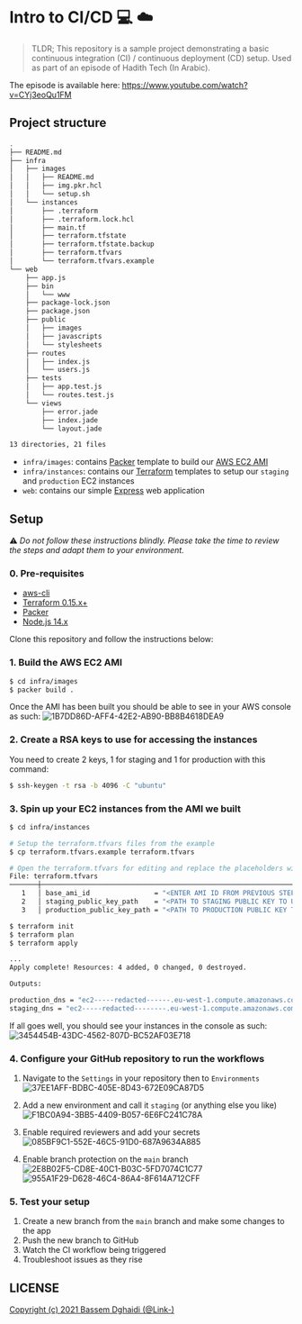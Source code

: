 # Intro to CI/CD 💻 ☁️

> TLDR; This repository is a sample project demonstrating a basic continuous integration (CI) / continuous deployment (CD) setup. Used as part of an episode of Hadith Tech (In Arabic). 

The episode is available here: https://www.youtube.com/watch?v=CYj3eoQu1FM

## Project structure

```sh
.
├── README.md
├── infra
│   ├── images
│   │   ├── README.md
│   │   ├── img.pkr.hcl
│   │   └── setup.sh
│   └── instances
│       ├── .terraform
│       ├── .terraform.lock.hcl
│       ├── main.tf
│       ├── terraform.tfstate
│       ├── terraform.tfstate.backup
│       ├── terraform.tfvars
│       └── terraform.tfvars.example
└── web
    ├── app.js
    ├── bin
    │   └── www
    ├── package-lock.json
    ├── package.json
    ├── public
    │   ├── images
    │   ├── javascripts
    │   └── stylesheets
    ├── routes
    │   ├── index.js
    │   └── users.js
    ├── tests
    │   ├── app.test.js
    │   └── routes.test.js
    └── views
        ├── error.jade
        ├── index.jade
        └── layout.jade

13 directories, 21 files
```

- `infra/images`: contains [Packer](https://learn.hashicorp.com/packer) template to build our [AWS EC2 AMI](https://aws.amazon.com/ec2/)
- `infra/instances`: contains our [Terraform](https://learn.hashicorp.com/terraform) templates to setup our `staging` and `production` EC2 instances
- `web`: contains our simple [Express](https://expressjs.com/) web application 

## Setup

⚠️ _Do not follow these instructions blindly. Please take the time to review the steps and adapt them to your environment._

### 0. Pre-requisites

- [aws-cli](https://aws.amazon.com/cli/)
- [Terraform 0.15.x+](https://www.terraform.io/)
- [Packer](https://www.packer.io/)
- [Node.js 14.x](https://nodejs.org/en/)

Clone this repository and follow the instructions below:

### 1. Build the AWS EC2 AMI

```sh
$ cd infra/images
$ packer build .
```

Once the AMI has been built you should be able to see in your AWS console as such:
![1B7DD86D-AFF4-42E2-AB90-BB8B4618DEA9](https://user-images.githubusercontent.com/568794/125193943-5cabf880-e24f-11eb-9f81-b5e6e27747fa.png)

### 2. Create a RSA keys to use for accessing the instances

You need to create 2 keys, 1 for staging and 1 for production with this command:

```sh
$ ssh-keygen -t rsa -b 4096 -C "ubuntu"
```

### 3. Spin up your EC2 instances from the AMI we built

```sh
$ cd infra/instances

# Setup the terraform.tfvars files from the example
$ cp terraform.tfvars.example terraform.tfvars

# Open the terraform.tfvars for editing and replace the placeholders with the proper values <>
File: terraform.tfvars
───────┼────────────────────────────────────────────────────────────────────────────────────
   1   │ base_ami_id                = "<ENTER AMI ID FROM PREVIOUS STEP>"
   2   │ staging_public_key_path    = "<PATH TO STAGING PUBLIC KEY TO USE>"
   3   │ production_public_key_path = "<PATH TO PRODUCTION PUBLIC KEY TO USE>"

$ terraform init
$ terraform plan
$ terraform apply

...
Apply complete! Resources: 4 added, 0 changed, 0 destroyed.

Outputs:

production_dns = "ec2-----redacted------.eu-west-1.compute.amazonaws.com"
staging_dns = "ec2-----redacted--------.eu-west-1.compute.amazonaws.com"
```

If all goes well, you should see your instances in the console as such:
![3454454B-43DC-4562-807D-BC52AF03E718](https://user-images.githubusercontent.com/568794/125194034-c5937080-e24f-11eb-8edb-f6743e30b183.png)

### 4. Configure your GitHub repository to run the workflows

1. Navigate to the `Settings` in your repository then to `Environments`
    ![37EE1AFF-BDBC-405E-8D43-672E09CA87D5](https://user-images.githubusercontent.com/568794/125194173-86195400-e250-11eb-89dd-e52cdf867c74.png)

1. Add a new environment and call it `staging` (or anything else you like)
    ![F1BC0A94-3BB5-4409-B057-6E6FC241C78A](https://user-images.githubusercontent.com/568794/125194219-9d584180-e250-11eb-9495-e2a30ddee5c5.png)

1. Enable required reviewers and add your secrets
    ![085BF9C1-552E-46C5-91D0-687A9634A885](https://user-images.githubusercontent.com/568794/125194260-b9f47980-e250-11eb-9e10-c603a3ee8232.png)

1. Enable branch protection on the `main` branch
    ![2E8B02F5-CD8E-40C1-B03C-5FD7074C1C77](https://user-images.githubusercontent.com/568794/125194325-15266c00-e251-11eb-9c39-f9b847971dae.png)
    ![955A1F29-D628-46C4-86A4-8F614A712CFF](https://user-images.githubusercontent.com/568794/125194345-266f7880-e251-11eb-8055-4d0d392b6f2a.png)

### 5. Test your setup

1. Create a new branch from the `main` branch and make some changes to the app
1. Push the new branch to GitHub 
1. Watch the CI workflow being triggered 
1. Troubleshoot issues as they rise

## LICENSE

[Copyright (c) 2021 Bassem Dghaidi (@Link-)](LICENSE)
